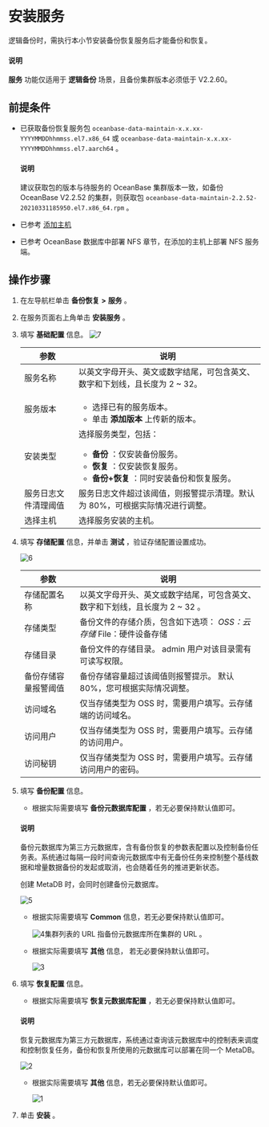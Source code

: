 # 安装服务

逻辑备份时，需执行本小节安装备份恢复服务后才能备份和恢复。

<main id="notice" type='explain'>
<h4>说明</h4>
<p><b>服务</b> 功能仅适用于 <b>逻辑备份</b> 场景，且备份集群版本必须低于 V2.2.60。</p>
</main>

## 前提条件

* 已获取备份恢复服务包 `oceanbase-data-maintain-x.x.xx-YYYYMMDDhhmmss.el7.x86_64` 或 `oceanbase-data-maintain-x.x.xx-YYYYMMDDhhmmss.el7.aarch64` 。

  <main id="notice" type='explain'>
    <h4>说明</h4>
    <p>建议获取包的版本与待服务的 OceanBase 集群版本一致，如备份 OceanBase V2.2.52 的集群，则获取包 <code>oceanbase-data-maintain-2.2.52-20210331185950.el7.x86_64.rpm</code> 。</p>
  </main>
  
* 已参考 [添加主机](../../850.host-features/200.add-a-host.md)
* 已参考 OceanBase 数据库中部署 NFS 章节，在添加的主机上部署 NFS 服务端。

## 操作步骤

1. 在左导航栏单击 **备份恢复** **\>** **服务** 。

2. 在服务页面右上角单击 **安装服务** 。

3. 填写 **基础配置** 信息。
   ![7](https://help-static-aliyun-doc.aliyuncs.com/assets/img/zh-CN/4740482161/p240669.png)

   |     参数     |   说明   |
   |------------|-----|
   | 服务名称       | 以英文字母开头、英文或数字结尾，可包含英文、数字和下划线，且长度为 2 \~ 32。   |
   | 服务版本       | <ul><li>选择已有的服务版本。</li><li> 单击 **添加版本** 上传新的版本。</li></ul>  |
   | 安装类型       | 选择服务类型，包括：<ul><li> **备份** ：仅安装备份服务。</li><li> **恢复** ：仅安装恢复服务。   </li><li> **备份+恢复** ：同时安装备份和恢复服务。 </li></ul>   |
   | 服务日志文件清理阈值 | 服务日志文件超过该阈值，则报警提示清理。默认为 80%，可根据实际情况进行调整。   |
   | 选择主机       | 选择服务安装的主机。  |

4. 填写 **存储配置** 信息，并单击 **测试** ，验证存储配置设置成功。

   ![6](https://help-static-aliyun-doc.aliyuncs.com/assets/img/zh-CN/4740482161/p240668.png)

   |     参数  |  说明  |
   |------------|----|
   | 存储配置名称     | 以英文字母开头、英文或数字结尾，可包含英文、数字和下划线，且长度为 2 \~ 32 。     |
   | 存储类型       | 备份文件的存储介质，包含如下选项： *OSS：云存储* File：硬件设备存储    |
   | 存储目录       | 备份文件的存储目录。 admin 用户对该目录需有可读写权限。   |
   | 备份存储容量报警阈值 | 备份存储容量超过该阈值则报警提示。 默认 80%，您可根据实际情况调整。  |
   | 访问域名       | 仅当存储类型为 OSS 时，需要用户填写。云存储端的访问域名。    |
   | 访问用户       | 仅当存储类型为 OSS 时，需要用户填写。云存储的访问用户。   |
   | 访问秘钥       | 仅当存储类型为 OSS 时，需要用户填写。云存储访问用户的密码。    |

5. 填写 **备份配置** 信息。

   * 根据实际需要填写 **备份元数据库配置** ，若无必要保持默认值即可。

    <main id="notice" type='explain'>
    <h4>说明</h4>
    <p>备份元数据库为第三方元数据库，含有备份恢复的参数表配置以及控制备份任务表。系统通过每隔一段时间查询元数据库中有无备份任务来控制整个基线数据和增量数据备份的发起或取消，也会随着任务的推进更新状态。</p>
    </main>

     创建 MetaDB 时，会同时创建备份元数据库。

     ![5](https://help-static-aliyun-doc.aliyuncs.com/assets/img/zh-CN/4740482161/p240664.png)

   * 根据实际需要填写 **Common** 信息，若无必要保持默认值即可。

      ![4](https://help-static-aliyun-doc.aliyuncs.com/assets/img/zh-CN/4740482161/p240663.png)集群列表的 URL 指备份元数据库所在集群的 URL 。

   * 根据实际需要填写 **其他** 信息， 若无必要保持默认值即可。

      ![3](https://help-static-aliyun-doc.aliyuncs.com/assets/img/zh-CN/4740482161/p240662.png)

6. 填写 **恢复配置** 信息。

   * 根据实际需要填写 **恢复元数据库配置** ，若无必要保持默认值即可。

    <main id="notice" type='explain'>
    <h4>说明</h4>
    <p>恢复元数据库为第三方元数据库，系统通过查询该元数据库中的控制表来调度和控制恢复任务，备份和恢复所使用的元数据库可以部署在同一个 MetaDB。</p>
    </main>

     ![2](https://help-static-aliyun-doc.aliyuncs.com/assets/img/zh-CN/4740482161/p240661.png)

   * 根据实际需要填写 **其他** 信息，若无必要保持默认值即可。

      ![1](https://help-static-aliyun-doc.aliyuncs.com/assets/img/zh-CN/4740482161/p240660.png)

7. 单击 **安装** 。

